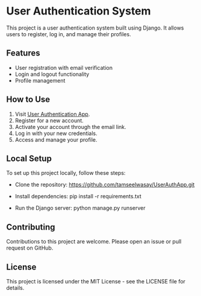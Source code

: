 # User Authentication System

This project is a user authentication system built using Django. It allows users to register, log in, and manage their profiles.

## Features

- User registration with email verification
- Login and logout functionality
- Profile management

## How to Use

1. Visit [User Authentication App](https://user-auth-app-django-2afba53324e9.herokuapp.com/).
2. Register for a new account.
3. Activate your account through the email link.
4. Log in with your new credentials.
5. Access and manage your profile.

## Local Setup

To set up this project locally, follow these steps:

- Clone the repository:
https://github.com/tamseelwasay/UserAuthApp.git

- Install dependencies:
pip install -r requirements.txt

- Run the Django server:
python manage.py runserver


## Contributing

Contributions to this project are welcome. Please open an issue or pull request on GitHub.

## License

This project is licensed under the MIT License - see the LICENSE file for details.
